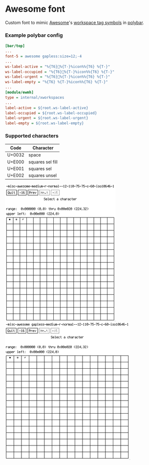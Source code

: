 # Awesome font

Custom font to mimic [Awesome](https://awesomewm.org)'s [workspace tag symbols](https://github.com/awesomeWM/awesome/blob/master/lib/beautiful/theme_assets.lua) in [polybar](https://polybar.github.io).

### Example polybar config

```ini
[bar/top]
...
font-5 = awesome gapless:size=12;-4
...
ws-label-active = "%{T6}%{T-}%icon%%{T6} %{T-}"
ws-label-occupied = "%{T6}%{T-}%icon%%{T6} %{T-}"
ws-label-urgent = "%{T6}%{T-}%icon%%{T6} %{T-}"
ws-label-empty = "%{T6} %{T-}%icon%%{T6} %{T-}"
...
[module/ewmh]
type = internal/xworkspaces
...
label-active = ${root.ws-label-active}
label-occupied = ${root.ws-label-occupied}
label-urgent = ${root.ws-label-urgent}
label-empty = ${root.ws-label-empty}
```

### Supported characters

| Code      | Character        |
| --------- | ---------------- |
| U+0032    | space            |
| U+E000    | squares sel fill |
| U+E001    | squares sel      |
| U+E002    | squares unsel    |

![awesome](images/awesome.png) ![awesome gapless](images/awesome-gpl.png)
